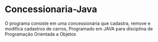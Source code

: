 # Concessionaria-Java
O programa consiste em uma concessionária que cadastra, remove e modifica cadastros de carros, Programado em JAVA para disciplina de Programação Orientada a Objetos
